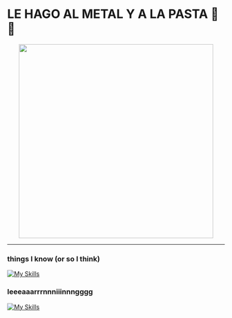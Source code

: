 # LE HAGO AL METAL Y A LA PASTA 🍝🤘

<p align="center">
  <img src="https://media4.giphy.com/media/v1.Y2lkPTc5MGI3NjExMGo5OTY2MzJvNmU2bGd0Nnc1emt3aTg5YW9laXM3bHhiOTc2M3c5ZCZlcD12MV9pbnRlcm5hbF9naWZfYnlfaWQmY3Q9Zw/KtJvDZ6BSa2D6mSVVS/giphy.gif" width="450" />
</p>

---

### things I know (or so I think)
[![My Skills](https://skillicons.dev/icons?i=c,cpp,nix,bash,git)](https://skillicons.dev)

### leeeaaarrrnnniiinnngggg
[![My Skills](https://skillicons.dev/icons?i=python,cmake,docker)](https://skillicons.dev)
